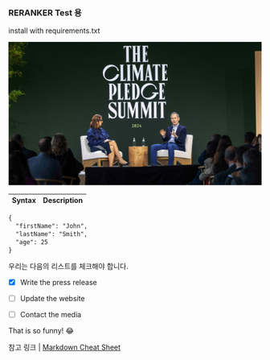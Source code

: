### RERANKER Test 용

install with requirements.txt 

![test image](images/ClimateNews.png)

| Syntax | Description |
| ------- | ------------ |


```
{
  "firstName": "John",
  "lastName": "Smith",
  "age": 25
}
```

우리는 다음의 리스트를 체크해야 합니다. 
- [x] Write the press release
- [ ] Update the website
- [ ] Contact the media


That is so funny! :joy:

참고 링크 | [Markdown Cheat Sheet](https://www.markdownguide.org/cheat-sheet/)